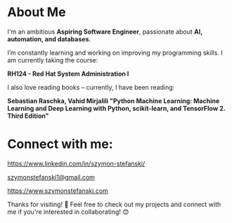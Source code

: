 # About Me  

I'm an ambitious **Aspiring Software Engineer**, passionate about **AI, automation, and databases**.

I’m constantly learning and working on improving my programming skills. I am currently taking the course: 

**RH124 - Red Hat System Administration I**

I also love reading books – currently, I have been reading: 

**Sebastian Raschka, Vahid Mirjalili "Python Machine Learning: Machine Learning and Deep Learning with Python, scikit-learn, and TensorFlow 2. Third Edition"**

# Connect with me:

https://www.linkedin.com/in/szymon-stefanski/

szymonstefanski1@gmail.com

https://www.szymonstefanski.com

Thanks for visiting! 🙌 Feel free to check out my projects and connect with me if you're interested in collaborating! 😊
